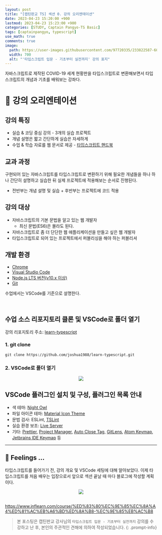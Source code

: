 ```yaml
---
layout: post
title: "[캡틴판교 TS] 섹션 0. 강의 오리엔테이션"
date: 2023-04-23 15:20:00 +900
lastmod: 2023-04-23 15:23:00 +900
categories: [STUDY, Captain Pangyo-TS Basic]
tags: [captainpangyo, typescript]
use_math: true
comments: true
image: 
  path: https://user-images.githubusercontent.com/97720335/233822587-60d294e1-867c-4cc0-b352-26899b803685.png
  width: 700
  alt: "'타입스크립트 입문 - 기초부터 실전까지' 강의 표지"
---
```


자바스크립트로 제작된 COVID-19 세계 현황판을 타입스크립트로 변환해보면서 타입스크립트의 개념과 기초를 배워보는 강좌다.

# 📌 강의 오리엔테이션
## 강의 특징
- 실습 & 코딩 중심 강의 - 3개의 실습 프로젝트
- 개념 설명은 짧고 간단하게 실습은 자세하게
- 수업 & 학습 자료를 웹 문서로 제공 - [타입스크립트 핸드북](https://joshua1988.github.io/ts/)

## 교과 과정
구현되어 있는 자바스크립트를 타입스크립트로 변환하기 위해 필요한 개념들을 하나 하나 간단히 설명하고 실습한 뒤 실제 프로젝트에 적용해보는 순서로 진행된다.
- 전반부는 개념 설명 및 실습 + 후반부는 프로젝트에 코드 적용

## 강의 대상
- 자바스크립트의 기본 문법을 알고 있는 웹 개발자
  - 최신 문법(ES6)은 몰라도 된다.
- 자바스크립트로 좀 더 단단한 웹 애플리케이션을 만들고 싶은 웹 개발자
- 타입스크립트로 되어 있는 프로젝트에서 퍼블리싱을 해야 하는 퍼블리셔

## 개발 환경

-   [Chrome](https://www.google.com/intl/ko/chrome/)
-   [Visual Studio Code](https://code.visualstudio.com/)
-   [Node.js LTS 버전(v10.x 이상)](https://nodejs.org/ko/)
-   [Git](https://git-scm.com/downloads)

수업에서는 VSCode를 기준으로 설명한다.

<br>

## 수업 소스 리포지토리 클론 및 VSCode로 폴더 열기
강의 리포지토리 주소: [learn-typescript](https://github.com/joshua1988/learn-typescript)


### 1. git clone

```shell
git clone https://github.com/joshua1988/learn-typescript.git
```

### 2. VSCode로 폴더 열기

<center><img src="https://user-images.githubusercontent.com/97720335/233822798-5cd3f79e-db75-4c51-8995-17cc86988f20.png"></center>

## VSCode 플러그인 설치 및 구성, 플러그인 목록 안내
- 색 테마: [Night Owl](https://marketplace.visualstudio.com/items?itemName=sdras.night-owl)
- 파일 아이콘 테마: [Material Icon Theme](https://marketplace.visualstudio.com/items?itemName=PKief.material-icon-theme)
- 문법 검사: ESLint, [TSLint](https://marketplace.visualstudio.com/items?itemName=eg2.tslint)
- 실습 환경 보조: [Live Server](https://marketplace.visualstudio.com/items?itemName=ritwickdey.LiveServer)
-   기타: [Prettier](https://marketplace.visualstudio.com/items?itemName=esbenp.prettier-vscode), [Project Manager](https://marketplace.visualstudio.com/items?itemName=alefragnani.project-manager), [Auto Close Tag](https://marketplace.visualstudio.com/items?itemName=formulahendry.auto-close-tag), [GitLens](https://marketplace.visualstudio.com/items?itemName=eamodio.gitlens), [Atom Keymap](https://marketplace.visualstudio.com/items?itemName=ms-vscode.atom-keybindings), [Jetbrains IDE Keymap](https://marketplace.visualstudio.com/items?itemName=isudox.vscode-jetbrains-keybindings) 등

---

## 🧸 Feelings ...
타입스크립트를 들어가기 전, 강의 개요 및 VSCode 세팅에 대해 알아보았다. 
이제 타입스크립트를 처음 배우는 입장으로서 앞으로 섹션 끝날 때 마다 블로그에 작성할 계획이다. 

<center><img src="https://user-images.githubusercontent.com/97720335/233823022-cebf4ec8-1d28-428e-b367-732ad6ab534c.png"></center>

<br>

<https://www.inflearn.com/course/%ED%83%80%EC%9E%85%EC%8A%A4%ED%81%AC%EB%A6%BD%ED%8A%B8-%EC%9E%85%EB%AC%B8>

> 본 포스팅은 캡틴판교 강사님의 `타입스크립트 입문 - 기초부터 실전까지` 강의를 수강하고 난 후, 본인의 주관적인 견해에 의하여 작성되었습니다.
{: .prompt-info}